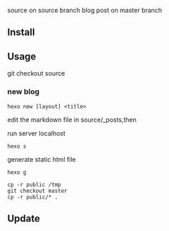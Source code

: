 source on source branch 
blog post on master branch

## Install

## Usage

git checkout source

### new blog
```
hexo new [layout] <title>
```
edit the markdown file in source/_posts,then 

run server localhost
```
hexo s
```

generate static html file
```
hexo g
```
```
cp -r public /tmp
git checkout master
cp -r public/* .
```


## Update
